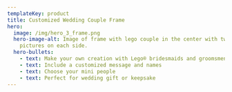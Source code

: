 ```yaml
---
templateKey: product
title: Customized Wedding Couple Frame
hero:
  image: /img/hero_3_frame.png
  hero-image-alt: Image of frame with lego couple in the center with two custom
    pictures on each side.
  hero-bullets:
    - text: Make your own creation with Lego® bridesmaids and groomsmen
    - text: Include a customized message and names
    - text: Choose your mini people
    - text: Perfect for wedding gift or keepsake
---
```

